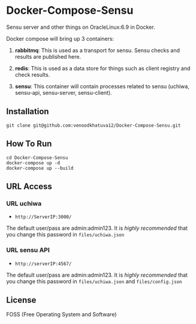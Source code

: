 # Docker-Compose-Sensu

Sensu server and other things on OracleLinux:6.9 in Docker.

Docker compose will bring up 3 containers:

1. **rabbitmq**: This is used as a transport for sensu. Sensu checks and results are published here.

2. **redis**: This is used as a data store for things such as client registry and check results.

3. **sensu**: This container will contain processes related to sensu (uchiwa, sensu-api, sensu-server, sensu-client).

## Installation

```
git clone git@github.com:venoodkhatuva12/Docker-Compose-Sensu.git
```

## How To Run

```
cd Docker-Compose-Sensu
docker-compose up -d
docker-compose up --build 
```

## URL Access

### URL uchiwa

* `http://ServerIP:3000/`

The default user/pass are admin:admin123. It is _highly recommended_ that you change this password in `files/uchiwa.json`

### URL sensu API

* `http://serverIP:4567/`

The default user/pass are admin:admin123. It is _highly recommended_ that you change this password in `files/uchiwa.json` and `files/config.json`


## License

FOSS (Free Operating System and Software)
